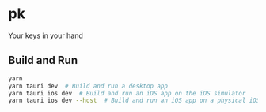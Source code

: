 # pk

Your keys in your hand

## Build and Run

```bash
yarn
yarn tauri dev  # Build and run a desktop app
yarn tauri ios dev  # Build and run an iOS app on the iOS simulator
yarn tauri ios dev --host  # Build and run an iOS app on a physical iOS device
```
